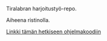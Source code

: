 Tiralabran harjoitustyö-repo. 

Aiheena ristinolla.

[Linkki tämän hetkiseen ohjelmakoodiin](xoxo_hennesy.py)
